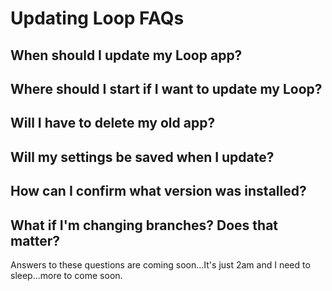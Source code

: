 # Updating Loop FAQs



## When should I update my Loop app?

## Where should I start if I want to update my Loop?

## Will I have to delete my old app?

## Will my settings be saved when I update?

## How can I confirm what version was installed?

## What if I'm changing branches? Does that matter?

Answers to these questions are coming soon...It's just 2am and I need to sleep...more to come soon.
